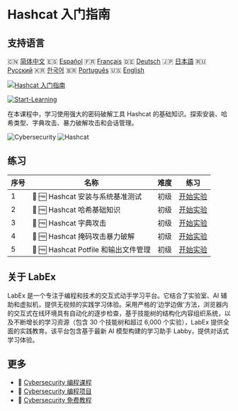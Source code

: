 # Hashcat 入门指南

## 支持语言

🇨🇳 [简体中文](README_zh.md) 🇪🇸 [Español](README_es.md) 🇫🇷 [Français](README_fr.md) 🇩🇪 [Deutsch](README_de.md) 🇯🇵 [日本語](README_ja.md) 🇷🇺 [Русский](README_ru.md) 🇰🇷 [한국어](README_ko.md) 🇧🇷 [Português](README_pt.md) 🇺🇸 [English](README.md) 

[![Hashcat 入门指南](https://cover-creator.labex.io/hashcat-for-beginners.png?lang=zh)](https://labex.io/zh/courses/hashcat-for-beginners)

[![Start-Learning](https://img.shields.io/badge/Start-Learning-whitesmoke?style=for-the-badge)](https://labex.io/zh/courses/hashcat-for-beginners)

在本课程中，学习使用强大的密码破解工具 Hashcat 的基础知识。探索安装、哈希类型、字典攻击、暴力破解攻击和会话管理。

![Cybersecurity](https://img.shields.io/badge/Cybersecurity-whitesmoke?style=for-the-badge&logo=cybersecurity)
![Hashcat](https://img.shields.io/badge/Hashcat-whitesmoke?style=for-the-badge&logo=hashcat)


## 练习

|   序号 | 名称                                 | 难度   | 练习                                                                                                                        |
|--------|--------------------------------------|--------|-----------------------------------------------------------------------------------------------------------------------------|
|      1 | 📖 🆓 Hashcat 安装与系统基准测试     | 初级   | <a target='_blank' href='https://labex.io/zh/tutorials/linux-hashcat-installation-and-system-benchmark-632570'>开始实验</a> |
|      2 | 📖 🆓 Hashcat 哈希基础知识           | 初级   | <a target='_blank' href='https://labex.io/zh/tutorials/linux-hashcat-hashing-fundamentals-632569'>开始实验</a>              |
|      3 | 📖 🆓 Hashcat 字典攻击               | 初级   | <a target='_blank' href='https://labex.io/zh/tutorials/linux-hashcat-dictionary-attacks-632568'>开始实验</a>                |
|      4 | 📖 🆓 Hashcat 掩码攻击暴力破解       | 初级   | <a target='_blank' href='https://labex.io/zh/tutorials/linux-hashcat-brute-force-with-mask-attacks-632567'>开始实验</a>     |
|      5 | 📖 🆓 Hashcat Potfile 和输出文件管理 | 初级   | <a target='_blank' href='https://labex.io/zh/tutorials/linux-hashcat-potfiles-and-output-files-632571'>开始实验</a>         |

## 关于 LabEx

LabEx 是一个专注于编程和技术的交互式动手学习平台。它结合了实验室、AI 辅助和虚拟机，提供无视频的实践学习体验。采用严格的'边学边做'方法，浏览器内的交互式在线环境具有自动化的逐步检查，基于技能树的结构化内容组织系统，以及不断增长的学习资源（包含 30 个技能树和超过 6,000 个实验），LabEx 提供全面的实践教育。该平台包含基于最新 AI 模型构建的学习助手 Labby，提供对话式学习体验。

## 更多

- 🔗 [Cybersecurity 编程课程](https://github.com/labex-labs/awesome-programming-courses)
- 🔗 [Cybersecurity 编程项目](https://github.com/labex-labs/awesome-programming-projects)
- 🔗 [Cybersecurity 免费教程](https://github.com/labex-labs/cybersecurity-free-tutorials)

